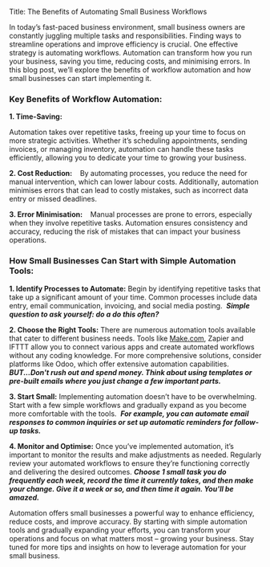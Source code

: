 Title: The Benefits of Automating Small Business Workflows

In today’s fast-paced business environment, small business owners are constantly juggling multiple tasks and responsibilities. Finding ways to streamline operations and improve efficiency is crucial. One effective strategy is automating workflows. Automation can transform how you run your business, saving you time, reducing costs, and minimising errors. In this blog post, we’ll explore the benefits of workflow automation and how small businesses can start implementing it.
### Key Benefits of Workflow Automation:

**1. Time-Saving:**

Automation takes over repetitive tasks, freeing up your time to focus on more strategic activities. Whether it’s scheduling appointments, sending invoices, or managing inventory, automation can handle these tasks efficiently, allowing you to dedicate your time to growing your business.

**2. Cost Reduction:**
   By automating processes, you reduce the need for manual intervention, which can lower labour costs. Additionally, automation minimises errors that can lead to costly mistakes, such as incorrect data entry or missed deadlines.

**3. Error Minimisation:**
   Manual processes are prone to errors, especially when they involve repetitive tasks. Automation ensures consistency and accuracy, reducing the risk of mistakes that can impact your business operations.
### How Small Businesses Can Start with Simple Automation Tools:
**1. Identify Processes to Automate:**
Begin by identifying repetitive tasks that take up a significant amount of your time. Common processes include data entry, email communication, invoicing, and social media posting. 
**_Simple question to ask yourself: do a do this often?_**  

**2. Choose the Right Tools:**
There are numerous automation tools available that cater to different business needs. Tools like [Make.com](http://Make.com), Zapier and IFTTT allow you to connect various apps and create automated workflows without any coding knowledge. For more comprehensive solutions, consider platforms like Odoo, which offer extensive automation capabilities.
**_BUT...Don't rush out and spend money. Think about using templates or pre-built emails where you just change a few important parts._**  

**3. Start Small:**
Implementing automation doesn’t have to be overwhelming. Start with a few simple workflows and gradually expand as you become more comfortable with the tools. 
**_For example, you can automate email responses to common inquiries or set up automatic reminders for follow-up tasks._**

**4. Monitor and Optimise:**
Once you’ve implemented automation, it’s important to monitor the results and make adjustments as needed. Regularly review your automated workflows to ensure they’re functioning correctly and delivering the desired outcomes.
**_Choose 1 small task you do frequently each week, record the time it currently takes, and then make your change. Give it a week or so, and then time it again. You'll be amazed._**  

Automation offers small businesses a powerful way to enhance efficiency, reduce costs, and improve accuracy. By starting with simple automation tools and gradually expanding your efforts, you can transform your operations and focus on what matters most – growing your business. Stay tuned for more tips and insights on how to leverage automation for your small business.
